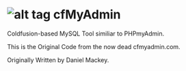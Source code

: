 ![alt tag](https://raw.github.com/webdevsourcerer/cfMyAdmin/master/images/logo.gif)
cfMyAdmin 
=========

Coldfusion-based MySQL Tool similiar to PHPmyAdmin.

This is the Original Code from the now dead cfmyadmin.com.

Originally Written by Daniel Mackey.
